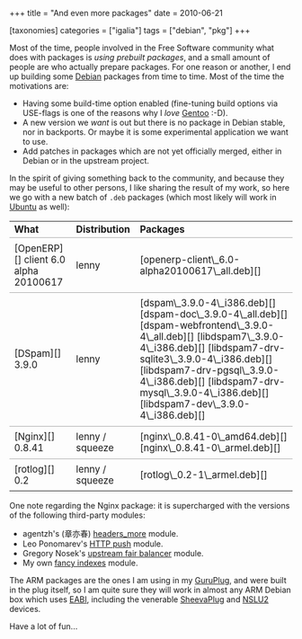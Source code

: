 +++
title = "And even more packages"
date = 2010-06-21

[taxonomies]
categories = ["igalia"]
tags = ["debian", "pkg"]
+++

Most of the time, people involved in the Free Software community what
does with packages is *using prebuilt packages*, and a small amount of
people are who actually prepare packages. For one reason or another, I
end up building some [Debian][] packages from time to time. Most of the
time the motivations are:

-   Having some build-time option enabled (fine-tuning build options via
    USE-flags is one of the reasons why I *love* [Gentoo][] :-D).
-   A new version we *want* is out but there is no package in Debian
    stable, nor in backports. Or maybe it is some experimental
    application we want to use.
-   Add patches in packages which are not yet officially merged, either
    in Debian or in the upstream project.

In the spirit of giving something back to the community, and because
they may be useful to other persons, I like sharing the result of my
work, so here we go with a new batch of `.deb` packages (which most
likely will work in [Ubuntu][] as well):

<table cellpadding="5" style="font-size: 120%;text-align: left">
<thead>
<tr>
<th>
What

</th>
<th>
Distribution

</th>
<th>
Packages

</th>
</tr>
</thead>
<tbody>
</tbody>
<tr style="border-top: 1px solid #aaa">
<td style="padding:0.5em">
[OpenERP][] client 6.0 alpha 20100617

</td>
<td style="padding:0.5em">
lenny

</td>
<td style="padding:0.5em">
[openerp-client\_6.0-alpha20100617\_all.deb][]

</td>
</tr>
<tr style="border-top: 1px solid #aaa">
<td style="padding:0.5em">
[DSpam][] 3.9.0

</td>
<td style="padding:0.5em">
lenny

</td>
<td style="padding:0.5em">
[dspam\_3.9.0-4\_i386.deb][]  
[dspam-doc\_3.9.0-4\_all.deb][]  
[dspam-webfrontend\_3.9.0-4\_all.deb][]  
[libdspam7\_3.9.0-4\_i386.deb][]  
[libdspam7-drv-sqlite3\_3.9.0-4\_i386.deb][]  
[libdspam7-drv-pgsql\_3.9.0-4\_i386.deb][]  
[libdspam7-drv-mysql\_3.9.0-4\_i386.deb][]  
[libdspam7-dev\_3.9.0-4\_i386.deb][]

</td>
</tr>
<tr style="border-top: 1px solid #aaa">
<td style="padding:0.5em">
[Nginx][] 0.8.41

</td>
<td style="padding:0.5em">
lenny / squeeze

</td>
<td style="padding:0.5em">
[nginx\_0.8.41-0\_amd64.deb][]  
[nginx\_0.8.41-0\_armel.deb][]

</td>
</tr>
<tr style="border-top: 1px solid #aaa">
<td style="padding:0.5em">
[rotlog][] 0.2

</td>
<td style="padding:0.5em">
lenny / squeeze

</td>
<td style="padding:0.5em">
[rotlog\_0.2-1\_armel.deb][]

</td>
</tr>
</table>
One note regarding the Nginx package: it is supercharged with the
versions of the following third-party modules:

-   agentzh's (章亦春) [headers\_more][] module.
-   Leo Ponomarev's [HTTP push][] module.
-   Gregory Nosek's [upstream fair balancer][] module.
-   My own [fancy indexes][] module.

The ARM packages are the ones I am using in my [GuruPlug][], and were
built in the plug itself, so I am quite sure they will work in almost
any ARM Debian box which uses [EABI][], including the venerable
[SheevaPlug][] and [NSLU2][] devices.

Have a lot of fun...

  [Debian]: http://www.debian.org
  [Gentoo]: http://www.gentoo.org
  [Ubuntu]: http://www.ubuntu.com
  [OpenERP]: http://www.openerp.com
  [openerp-client\_6.0-alpha20100617\_all.deb]: http://people.igalia.com/aperez/files/debs/openerp-client_6.0-alpha20100617_all.deb
  [DSpam]: http://dspam.sourceforge.net/
  [dspam\_3.9.0-4\_i386.deb]: http://people.igalia.com/aperez/files/debs/dspam/dspam_3.9.0-4_i386.deb
  [dspam-doc\_3.9.0-4\_all.deb]: http://people.igalia.com/aperez/files/debs/dspam/dspam-doc_3.9.0-4_all.deb
  [dspam-webfrontend\_3.9.0-4\_all.deb]: http://people.igalia.com/aperez/files/debs/dspam/dspam-webfrontend_3.9.0-4_all.deb
  [libdspam7\_3.9.0-4\_i386.deb]: http://people.igalia.com/aperez/files/debs/dspam/libdspam7_3.9.0-4_i386.deb
  [libdspam7-drv-sqlite3\_3.9.0-4\_i386.deb]: http://people.igalia.com/aperez/files/debs/dspam/libdspam7-drv-sqlite3_3.9.0-4_i386.deb
  [libdspam7-drv-pgsql\_3.9.0-4\_i386.deb]: http://people.igalia.com/aperez/files/debs/dspam/libdspam7-drv-pgsql_3.9.0-4_i386.deb
  [libdspam7-drv-mysql\_3.9.0-4\_i386.deb]: http://people.igalia.com/aperez/files/debs/dspam/libdspam7-drv-mysql_3.9.0-4_i386.deb
  [libdspam7-dev\_3.9.0-4\_i386.deb]: http://people.igalia.com/aperez/files/debs/dspam/libdspam7-dev_3.9.0-4_i386.deb
  [Nginx]: http://nginx.org
  [nginx\_0.8.41-0\_amd64.deb]: http://people.igalia.com/aperez/files/debs/nginx_0.8.41-0_amd64.deb
  [nginx\_0.8.41-0\_armel.deb]: http://furi-ku.org/files/gp/nginx_0.8.41-0_armel.deb
  [rotlog]: http://furi-ku.org/+/cgit/code/rotlog/
  [rotlog\_0.2-1\_armel.deb]: http://furi-ku.org/files/gp/rotlog_0.2-1_armel.deb
  [headers\_more]: http://wiki.nginx.org/NginxHttpHeadersMoreModule
  [HTTP push]: http://pushmodule.slact.net/
  [upstream fair balancer]: http://wiki.nginx.org/NginxHttpUpstreamFairModule
  [fancy indexes]: http://furi-ku.org/+/cgit/code/ngx-fancyindex/plain/README.rst
  [GuruPlug]: http://www.globalscaletechnologies.com/t-guruplugdetails.aspx
  [EABI]: http://wiki.debian.org/ArmEabiPort
  [SheevaPlug]: http://en.wikipedia.org/wiki/SheevaPlug
  [NSLU2]: http://en.wikipedia.org/wiki/NSLU2
